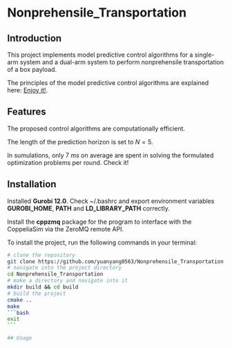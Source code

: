 # Nonprehensile_Transportation

## Introduction

This project implements model predictive control algorithms for a single-arm system and a dual-arm system to perform nonprehensile transportation of a box payload.

The principles of the model predictive control algorithms are explained here: <a href="https://www.overleaf.com/read/svsbmbmrbbzt#efa959" target="_blank">Enjoy it!</a>.

## Features

The proposed control algorithms are computationally efficient.

The length of the prediction horizon is set to $N=5$.

In sumulations, only $7~ms$ on average are spent in solving the formulated optimization problems per round. Check it!

## Installation

Installed **Gurobi 12.0**. Check ~/.bashrc and export environment variables **GUROBI_HOME**, **PATH** and **LD_LIBRARY_PATH** correctly.

Install the **cppzmq** package for the program to interface with the CoppeliaSim via the ZeroMQ remote API.

To install the project, run the following commands in your terminal:

````bash
# clone the repository
git clone https://github.com/yuanyang0563/Nonprehensile_Transportation.git
# navigate into the project directory
cd Nonprehensile_Transportation
# make a directory and navigate into it
mkdir build && cd build
# build the project
cmake ..
make
```bash
exit
```

## Usage
